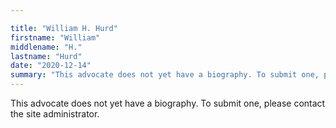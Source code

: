 ```yaml
---

title: "William H. Hurd"
firstname: "William"
middlename: "H."
lastname: "Hurd"
date: "2020-12-14"
summary: "This advocate does not yet have a biography. To submit one, please contact the site administrator."
---
```

This advocate does not yet have a biography. To submit one, please contact the site administrator.

